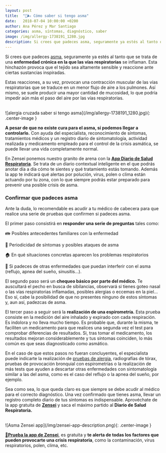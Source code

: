 ```yaml
---
layout: post
title:  "🤢🌬️ Cómo saber si tengo asma"
date:   2018-07-04 10:00:00 +0200
author: Ana Pérez y Mar Santiago
categories: asma, síntomas, diagnóstico, saber
image: /img/allergy-1738191_1280.jpg
description: Si crees que padeces asma, seguramente ya estés al tanto que se trata de una enfermedad crónica en la que las vías respiratorias se inflaman...
---
```


Si crees que padeces [asma](https://medlineplus.gov/spanish/ency/article/000141.htm), seguramente ya estés al tanto que se trata de una **enfermedad crónica en la que las vías respiratorias** se inflaman. Esta hinchazón provoca que el tejido sea altamente sensible y reaccione ante ciertas sustancias inspiradas.

Estas reacciones, a su vez, provocan una contracción muscular de las vías respiratorias que se traduce en un menor flujo de aire a los pulmones. Así mismo, se suele producir una mayor cantidad de mucosidad, lo que podría impedir aún más el paso del aire por las vías respiratorias.

<br>
![alergia cruzada saber si tengo asma](/img/allergy-1738191_1280.jpg){: .center-image }
<br>

**A pesar de que no existe cura para el asma, sí podemos llegar a controlarlo.** Con ayuda del especialista, reconocimiento de síntomas, tratamientos médicos y un registro diario de sintomatología, actividad realizada y medicamento empleado para el control de la crisis asmática, se puede llevar una vida completamente normal. 

En Zensei ponemos nuestro granito de arena con la **[App Diario de Salud Respiratoria](https://zenseiapp.com)**. Se trata de un diario contextual inteligente en el que podrás anotar día a día cómo te sientes y qué tratamiento estás tomando. Además la app te indicará qué alertas por polución, virus, polen o clima están actuando por tu zona, con lo que siempre podrás estar preparado para prevenir una posible crisis de asma.

### Confirmar que padeces asma

Ante la duda, lo recomendable es acudir a tu médico de cabecera para que realice una serie de pruebas que confirmen si padeces asma. 

El primer paso consistirá en **responder una serie de preguntas** tales como:

👪 Posibles antecedentes familiares con la enfermedad

🤢 Periodicidad de síntomas y posibles ataques de asma

🏠 En qué situaciones concretas aparecen los problemas respiratorios

🤧 Si padeces de otras enfermedades que puedan interferir con el asma (reflujo, apnea del sueño, sinusitis…).

El segundo paso será un **chequeo básico por parte del médico.** Te auscultará el pecho en busca de sibilancias, observará si tienes goteo nasal o las vías respiratorias inflamadas, posibles alergias o eccemas en la piel… Eso sí, cabe la posibilidad de que no presentes ninguno de estos síntomas y, aun así, padezcas de asma.

El tercer paso a seguir será la **realización de una espirometría.** Esta prueba consiste en la medición del aire inhalado y expirado con cada respiración. Es indolora y no lleva mucho tiempo. Es probable que, durante la misma, te faciliten un medicamento para que realices una segunda vez el test para comprobar diferencias de resultados. Si, tras tomar el medicamento, los resultados mejoran considerablemente y tus síntomas coinciden, lo más común es que seas diagnosticado como asmático.

En el caso de que estos pasos no fueran concluyentes, el especialista puede indicarte la realización de [pruebas de alergia](https://zenseiapp.com/blog/2018/05/17/como-son-las-pruebas-de-la-alergia/), radiografías de tórax, pruebas de provocación bronquial con espirometrías o la realización de más tests que ayuden a descartar otras enfermedades con sintomatología similar a las del asma, como es el caso del reflujo o la apnea del sueño, por ejemplo.

Sea como sea, lo que queda claro es que siempre se debe acudir al médico para el correcto diagnóstico. Una vez confirmado que tienes asma, llevar un registro completo diario de tus síntomas es indispensable. Aprovéchate de la app gratuita de **[Zensei](https://zenseiapp.com)** y saca el máximo partido al **Diario de Salud Respiratoria.**

<br>
![Asma Zensei app](/img/zensei-app-description.png){: .center-image }
<br>

**[📱Prueba la app de Zensei](https://zenseiapp.com)**, es gratuita y **te alerta de todas los factores que pueden provocarte una crisis respiratoria**, como la contaminación, virus respiratorios, polen, clima, etc.